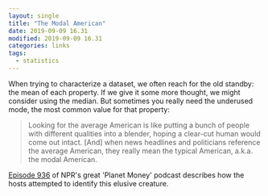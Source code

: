 ```yaml
---
layout: single
title: "The Modal American"
date: 2019-09-09 16.31
modified: 2019-09-09 16.31
categories: links
tags:
  - statistics
---
```


When trying to characterize a dataset, we often reach for the old standby:
the mean of each property.
If we give it some more thought, we might consider using the median.
But sometimes you really need the underused mode, the most common value for that property:

> Looking for the average American is like putting a bunch of people with different qualities into a blender,
hoping a clear-cut human would come out intact.
> [And] when news headlines and politicians reference the average American, they really mean the typical American, a.k.a. the modal American.

[Episode 936](https://www.npr.org/2019/08/28/755191639/episode-936-the-modal-american)
of NPR's great 'Planet Money' podcast describes how the hosts attempted to identify this elusive creature.
